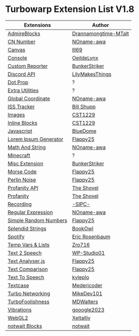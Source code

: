 # Turbowarp Extension List V1.8
| Extensions | Author |
|---|---|
| [AdmireBlocks](Extensions/AdmireBlocks.js) | [Drannamongtime-MTalt](https://github.com/Drannamongtime-MTalt) |
| [CN Number](Extensions/CN%20Number.js) | [NOname-awa](https://github.com/NOname-awa) |
| [Canvas](Extensions/Canvas.js) | [lll69](https://github.com/lll69) |
| [Console](Extensions/Console.js) | [OeildeLynx](https://github.com/OeildeLynx) |
| [Custom Reporter](Extensions/Custom%20Reporter.js) | [BunkerStriker](https://github.com/BunkerStriker) |
| [Discord API](Extensions/Discord%20API.js) | [LilyMakesThings](https://github.com/LilyMakesThings) |
| [Dot Prop](Extensions/Dot%20Prop.js) | ? |
| [Extra Utilities](Extensions/Extra%20Utilities.js) | ? |
| [Global Coordinate](Extensions/Global%20Coordinate.js) | [NOname-awa](https://github.com/NOname-awa) |
| [ISS Tracker](Extensions/ISS%20Tracker.js) | [Bill Shupp](https://github.com/shupp) |
| [Images](Extensions/Images.js) | [CST1229](https://github.com/CST1229) |
| [Inline Blocks](Extensions/Inline%20Blocks.js) | [CST1229](https://github.com/CST1229) |
| [Javascript](Extensions/Javascript.js) | [BlueDome](https://github.com/BlueDome77) |
| [Lorem Ipsum Generator](Extensions/Lorem%20Ipsum%20Generator.js) | [Flappy25](https://github.com/Flappy25) |
| [Math And String](Extensions/Math%20And%20String.js) | [NOname-awa](https://github.com/NOname-awa) |
| [Minecraft](Extensions/Minecraft.js) | ? |
| [Misc Extension](Extensions/Misc%20Extension.js) | [BunkerStriker](https://github.com/BunkerStriker) |
| [Morse Code](Extensions/Morse%20Code.js) | [Flappy25](https://github.com/Flappy25) |
| [Perlin Noise](Extensions/Perlin%20Noise.js) | [Flappy25](https://github.com/Flappy25) |
| [Profanity API](Extensions/Profanity%20API.js) | [The Shovel](https://github.com/TheShovel) |
| [Profanity](Extensions/Profanity.js) | [The Shovel](https://github.com/TheShovel) |
| [Recording](Extensions/Recording.js) | [-SIPC-](https://github.com/SIPC) |
| [Regular Expression](Extensions/Regular%20Expression.js) | [NOname-awa](https://github.com/NOname-awa) |
| [Simple Random Numbers](Extensions/Simple%20Random%20Numbers.js) | [Flappy25](https://github.com/Flappy25) |
| [Splendid Strings](Extensions/Splendid%20Strings.js) | [BookOwl](https://github.com/BookOwl) |
| [Spotify](Extensions/Spotify.js) | [Eric Rosenbaum](https://github.com/ericrosenbaum) |
| [Temp Vars & Lists](Extensions/Temp%20Vars%20&%20Lists.js) | [Zro716](https://scratch.mit.edu/users/Zro716/) |
| [Text 2 Speech](Extensions/Text%202%20Speech.js) | [WP-Studio01](https://github.com/WP-Studio01) |
| [Text Analyser.js](Extensions/Text%20Analyser.js) | [Flappy25](https://github.com/Flappy25) |
| [Text Comparison](Extensions/Text%20Comparison.js) | [Flappy25](https://github.com/Flappy25) |
| [Text To Speech](Extensions/Text%20To%20Speech.js) | [kyleplo](https://github.com/kyleplo) |
| [Textcase](Extensions/Textcase.js) | [Medericoder](https://github.com/Medericoder) |
| [Turbo Networking](Extensions/Turbo%20Networking.js) | [MikeDev101](https://github.com/MikeDev101) |
| [TurboFoolishness](Extensions/TurboFoolishness.js) | [MDWalters](https://github.com/mdwalters) |
| [Vibrations](Extensions/Vibrations.js) | [gooogle2023](https://scratch.mit.edu/users/gooogle2023/) |
| [WebGL2](Extensions/WebGL2.js) | [Xeltalliv](https://github.com/Xeltalliv) |
| [notwait Blocks](Extensions/notwait%20Blocks.js) | [notwait](https://github.com/notwait) |
